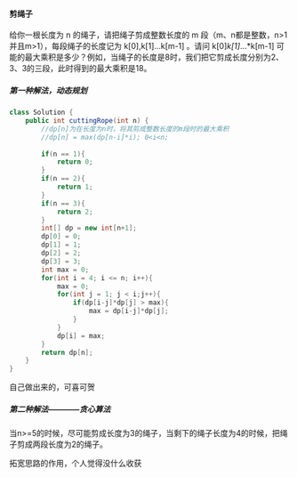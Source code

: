 #### 剪绳子
给你一根长度为 n 的绳子，请把绳子剪成整数长度的 m 段（m、n都是整数，n>1并且m>1），每段绳子的长度记为 k[0],k[1]...k[m-1] 。请问 k[0]*k[1]*...*k[m-1] 可能的最大乘积是多少？例如，当绳子的长度是8时，我们把它剪成长度分别为2、3、3的三段，此时得到的最大乘积是18。

##### 第一种解法，动态规划
```Java
class Solution {
    public int cuttingRope(int n) {
        //dp[n]为在长度为n时，将其剪成整数长度的m段时的最大乘积
        //dp[n] = max(dp[n-i]*i); 0<i<n;
        
        if(n == 1){
            return 0;
        }
        if(n == 2){
            return 1;
        }
        if(n == 3){
            return 2;
        }
        int[] dp = new int[n+1];
        dp[0] = 0;
        dp[1] = 1;
        dp[2] = 2;
        dp[3] = 3;
        int max = 0;
        for(int i = 4; i <= n; i++){
            max = 0;
            for(int j = 1; j < i;j++){
                if(dp[i-j]*dp[j] > max){
                    max = dp[i-j]*dp[j];
                }
            }
            dp[i] = max;
        }
        return dp[n];
    }
}
```
自己做出来的，可喜可贺
##### 第二种解法————贪心算法
当n>=5的时候，尽可能剪成长度为3的绳子，当剩下的绳子长度为4的时候，把绳子剪成两段长度为2的绳子。

拓宽思路的作用，个人觉得没什么收获